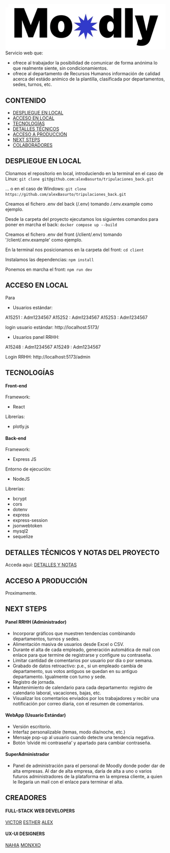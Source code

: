 ![MOODLY LOGO](./docu/logo.gif)
Servicio web que:
- ofrece al trabajador la posibilidad de comunicar de forma anónima lo que realmente siente, sin condicionamientos.
- ofrece al departamento de Recursos Humanos información de calidad acerca del estádo anímico de la plantilla, clasificada por departamentos, sedes, turnos, etc.

## CONTENIDO
* [DESPLIEGUE EN LOCAL](#despliegue-en-local)
* [ACCESO EN LOCAL](#acceso-en-local)
* [TECNOLOGÍAS](#tecnologías)
* [DETALLES TÉCNICOS](#detalles-técnicos-y-notas-del-proyecto)
* [ACCESO A PRODUCCIÓN](#acceso-a-producción)
* [NEXT STEPS](#next-steps)
* [COLABORADORES](#colaboradores)

## DESPLIEGUE EN LOCAL

Clonamos el repositorio en local, introduciendo en la terminal en el caso de Linux:
```git clone git@github.com:alexBasurto/tripulaciones_back.git```

... o en el caso de Windows:
```git clone https://github.com/alexBasurto/tripulaciones_back.git```

Creamos el fichero .env del back (/.env) tomando /.env.example como ejemplo.

Desde la carpeta del proyecto ejecutamos los siguientes comandos para poner en marcha el back:
```docker compose up --build```

Creamos el fichero .env del front (/client/.env) tomando '/client/.env.example' como ejemplo.

En la terminal nos posicionamos en la carpeta del front:
```cd client```

Instalamos las dependencias:
```npm install```

Ponemos en marcha el front:
```npm run dev```


## ACCESO EN LOCAL
Para 

- Usuarios estándar:

A15251 : Adm1234567
A15252 : Adm1234567
A15253 : Adm1234567

login usuario estándar: http://localhost:5173/

- Usuarios panel RRHH:

A15248 : Adm1234567
A15249 : Adm1234567

Login RRHH: http://localhost:5173/admin

## TECNOLOGÍAS

#### Front-end
Framework:
- React

Librerías:
- plotly.js

#### Back-end
Framework:
- Express JS

Entorno de ejecución:
- NodeJS

Librerías:
- bcrypt
- cors
- dotenv
- express
- express-session
- jsonwebtoken
- mysql2
- sequelize

## DETALLES TÉCNICOS Y NOTAS DEL PROYECTO
Acceda aquí:
[DETALLES Y NOTAS](./docu/DETALLES.md)

## ACCESO A PRODUCCIÓN
Proximamente.

## NEXT STEPS
#### Panel RRHH (Administrador)
* Incorporar gráficos que muestren tendencias combinando departamentos, turnos y sedes.
* Alimentación masiva de usuarios desde Excel o CSV.
* Durante el alta de cada empleado, generación automática de mail con enlace para que termine de registrarse y configure su contraseña.
* Limitar cantidad de comentarios por usuario por día o por semana.
* Grabado de datos retroactivo: p.e., si un empleado cambia de departamento, sus votos antiguos se quedan en su antiguo departamento. Igualmente con turno y sede.
* Registro de jornada.
* Mantenimiento de calendario para cada departamento: registro de calendario laboral, vacaciones, bajas, etc.
* Visualizar los comentarios enviados por los trabajadores y recibir una notificación por correo diaria, con el resumen de comentarios.

#### WebApp (Usuario Estándar)

* Versión escritorio.
* Interfaz personalizable (temas, modo día/noche, etc.)
* Mensaje pop-up al usuario cuando detecte una tendencia negativa.
* Botón ‘olvidé mi contraseña’ y apartado para cambiar contraseña.


#### SuperAdministrador
* Panel de administración para el personal de Moodly donde poder dar de alta empresas. Al dar de alta empresa, daría de alta a uno o varios futuros administradores de la plataforma en la empresa cliente, a quien le llegaría un mail con el enlace para terminar el alta.

## CREADORES
#### FULL-STACK WEB DEVELOPERS
[VICTOR](https://github.com/Vtorcampos13)
[ESTHER](https://github.com/LentinulaEdode)
[ALEX](https://github.com/alexBasurto)

#### UX-UI DESIGNERS
[NAHIA](https://www.linkedin.com/in/nahia-alberdi-fdez/)
[MONXXO](https://monxxo.es/)